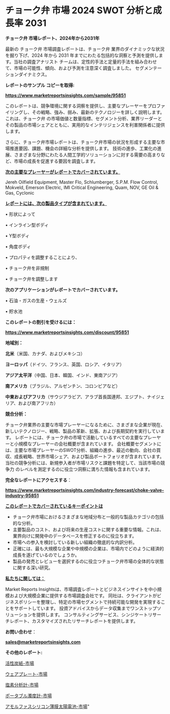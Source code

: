 # チョーク弁 市場 2024 SWOT 分析と成長率 2031

<strong>チョーク弁 市場レポート、2024年から2031年</strong>

最新の チョーク弁 市場調査レポートは、チョーク弁 業界のダイナミックな状況を掘り下げ、2024 年から 2031 年までにわたる包括的な洞察と予測を提供します。当社の調査アナリスト チームは、定性的手法と定量的手法を組み合わせて、市場の可能性、傾向、および予測を注意深く調査しました。 セグメンテーションダイナミクス。



<strong>レポートのサンプル コピーを取得:</strong> <a href=https://www.marketreportsinsights.com/sample/95851>

<strong><u>https://www.marketreportsinsights.com/sample/95851</u></strong></a>

このレポートは、競争環境に関する洞察を提供し、主要なプレーヤーをプロファイリングし、その戦略、強み、弱み、最新のテクノロジーを詳しく説明します。 これは、チョーク弁 の市場価値と数量指標、セグメント分析、業界リーダーとその製品の市場シェアとともに、実用的なインテリジェンスを利害関係者に提供します。

さらに、チョーク弁市場レポートは、チョーク弁市場の状況を形成する主要な市場推進要因、課題、機会の詳細な分析を提供します。 技術の進歩、工業化の進展、さまざまな分野にわたる人間工学的ソリューションに対する需要の高まりなど、市場の成長を促進する要因を調査します。



<strong><u>次の主要なプレーヤーがレポートでカバーされています。</u></strong>

Jereh Oilfield Equipment, Master Flo, Schlumberger, S.P.M. Flow Control, Mokveld, Emerson Electric, IMI Critical Engineering, Quam, NOV, GE Oil & Gas, Cyclonic



<strong><u><b>レポートには、次の製品タイプが含まれています。</b></u></strong>

• 形状によって

• インライン型ボディ

• Y型ボディ

• 角度ボディ

• プロパティを調整することにより、

• チョーク弁を非規制

• チョーク弁を調整します



<strong><b>次のアプリケーションがレポートでカバーされています。</b></strong>

• 石油・ガスの生産・ウェルズ

• 貯水池



<strong><b>このレポートの割引を受けるには：</b></strong><a href=https://www.marketreportsinsights.com/discount/95851>

<strong><u>https://www.marketreportsinsights.com/discount/95851</u></strong></a>



<strong>地域別：</strong>



<strong>北米</strong>（米国、カナダ、およびメキシコ）



<strong>ヨーロッパ</strong>（ドイツ、フランス、英国、ロシア、イタリア）



<strong>アジア太平洋</strong>（中国、日本、韓国、インド、東南アジア）



<strong>南アメリカ</strong>（ブラジル、アルゼンチン、コロンビアなど）



<strong>中東およびアフリカ</strong>（サウジアラビア、アラブ首長国連邦、エジプト、ナイジェリア、および南アフリカ）



<strong>競合分析：</strong>

チョーク弁業界の主要な市場プレーヤーになるために、さまざまな企業が現在、新しいテクノロジー、戦略、製品の革新、拡張、および長期契約を実行しています。 レポートには、チョーク弁の市場で活動しているすべての主要なプレーヤーと小規模なプレーヤーの会社概要が含まれています。 会社概要セグメントには、主要な市場プレーヤーのSWOT分析、組織の進歩、最近の動向、会社の買収、成長戦略、世界市場シェア、および製品ポートフォリオが含まれています。 当社の競争分析には、新規参入者が市場リスクと課題を特定して、当該市場の競争力 のレベルを測定するのに役立つ洞察に満ちた情報も含まれています。



<strong>完全なレポートにアクセスする</strong>：

<a href=https://www.marketreportsinsights.com/industry-forecast/choke-valve-industry-95851>

<strong><u>https://www.marketreportsinsights.com/industry-forecast/choke-valve-industry-95851</u></strong></a>



<strong><u><b>このレポートでカバーされているキーポイントは</b></u></strong>
<ul>
  <li>チョーク弁市場におけるさまざまな地域分布と一般的な製品カテゴリの包括的な分析。</li>
  <li>主要製品のコスト、および将来の生産コストに関する重要な情報。これは、業界向けに開発中のデータベースを修正するのに役立ちます。</li>
  <li>市場への参入を検討している新しい組織の徹底的な内訳分析。</li>
  <li>正確には、最も大規模な企業や中規模の企業は、市場内でどのように経済的成長を遂げているのでしょうか。</li>
  <li>製品の発売とレビューを選択するのに役立つチョーク弁市場の全体的な状態に関する深い研究。</li>
</ul>


<strong><u><b>私たちに関しては：</b></u></strong>

Market Reports Insightsは、市場調査レポートとビジネスインサイトを中小規模および大規模企業に提供する市場調査会社です。 同社は、クライアントがビジネスポリシーを整理し、特定の市場セグメントで持続可能な開発を実現することをサポートしています。 投資アドバイスからデータ収集までワンストップソリューションを提供します。 コンサルティングサービス、シンジケートリサーチレポート、カスタマイズされたリサーチレポートを提供します。



<strong><b>お問い合わせ</b></strong>：

<a href=mailto:sales@marketreportsinsights.com>

<strong><u>sales@marketreportsinsights.com</u></strong></a>



<strong>その他のレポート:</strong>

<a href=https://www.linkedin.com/pulse/活性炭紙-市場-2023-総合分析と事業成長戦略-2030-data-dive-discoveries-24-analysis-geplf/>活性炭紙-市場</a>

<a href=https://www.linkedin.com/pulse/ウェアプレート-市場-2030-年までの需要に焦点を当てた-2023-年調査レポート-pr-news-hub-nzilc/>ウェアプレート-市場</a>

<a href=https://www.linkedin.com/pulse/塩素分析計-市場-2023-総合分析と事業成長戦略-2030-analytics-achievers-24-analysis-dy5af/>塩素分析計-市場</a>

<a href=https://www.linkedin.com/pulse/ポータブル濁度計-市場-2023-最新の-cagr-および成長分析-2030-bd8ef/>ポータブル濁度計-市場</a>

<a href=https://www.linkedin.com/pulse/アモルファスシリコン薄膜太陽電池-市場-2023-swot-分析と成長率-qtnnf/>アモルファスシリコン薄膜太陽電池-市場</a>"
